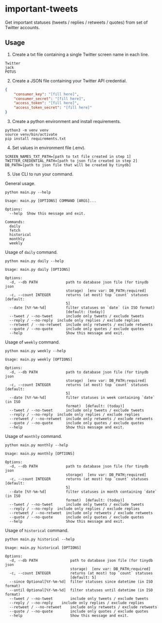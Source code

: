 # important-tweets
Get important statuses (tweets / replies / retweets / quotes) from set of Twitter accounts.

## Usage
1. Create a txt file containing a single Twitter screen name in each line.
```code
Twitter
jack
POTUS
```
2. Create a JSON file containing your Twitter API credential.
```json
{
    "consumer_key": "[fill here]",
    "consumer_secret": "[fill here]",
    "access_token": "[fill here]",
    "access_token_secret": "[fill here]"
}
```
3. Create a python environment and install requirements.
```console
python3 -m venv venv
source venv/bin/activate
pip install requirements.txt
```
4. Set values in environment file (.env).
```code
SCREEN_NAMES_TXT_PATH=[path to txt file created in step 1]
TWITTER_CREDENTIAL_PATH=[path to json file created in step 2]
DB_PATH=[path to json file that will be created by tinydb]
```
5. Use CLI to run your command.

General usage.
```console
python main.py --help
```
```console
Usage: main.py [OPTIONS] COMMAND [ARGS]...

Options:
  --help  Show this message and exit.

Commands:
  daily
  fetch
  historical
  monthly
  weekly
```

Usage of `daily` command.
```console
python main.py daily --help
```
```console
Usage: main.py daily [OPTIONS]

Options:
  -d, --db PATH             path to database json file (for tinydb json
                            storage)  [env var: DB_PATH;required]
  -c, --count INTEGER       returns (at most) top `count` statuses  [default:
                            5]
  --date [%Y-%m-%d]         filter statuses on `date` (in ISO format)
                            [default: (today)]
  --tweet / --no-tweet      include only tweets / exclude tweets
  --reply / --no-reply  include only replies / exclude replies
  --retweet / --no-retweet  include only retweets / exclude retweets
  --quote / --no-quote      include only quotes / exclude quotes
  --help                    Show this message and exit.
```

Usage of `weekly` command.
```console
python main.py weekly --help
```
```console
Usage: main.py weekly [OPTIONS]

Options:
  -d, --db PATH             path to database json file (for tinydb json
                            storage)  [env var: DB_PATH;required]
  -c, --count INTEGER       returns (at most) top `count` statuses  [default:
                            5]
  --date [%Y-%m-%d]         filter statuses in week containing `date` (in ISO
                            format)  [default: (today)]
  --tweet / --no-tweet      include only tweets / exclude tweets
  --reply / --no-reply  include only replies / exclude replies
  --retweet / --no-retweet  include only retweets / exclude retweets
  --quote / --no-quote      include only quotes / exclude quotes
  --help                    Show this message and exit.
```

Usage of `monthly` command.
```console
python main.py monthly --help
```
```console
Usage: main.py monthly [OPTIONS]

Options:
  -d, --db PATH             path to database json file (for tinydb json
                            storage)  [env var: DB_PATH;required]
  -c, --count INTEGER       returns (at most) top `count` statuses  [default:
                            5]
  --date [%Y-%m-%d]         filter statuses in month containing `date` (in ISO
                            format)  [default: (today)]
  --tweet / --no-tweet      include only tweets / exclude tweets
  --reply / --no-reply  include only replies / exclude replies
  --retweet / --no-retweet  include only retweets / exclude retweets
  --quote / --no-quote      include only quotes / exclude quotes
  --help                    Show this message and exit.
```


Usage of `historical` command.
```console
python main.py historical --help
```
```console
Usage: main.py historical [OPTIONS]

Options:
  -d, --db PATH               path to database json file (for tinydb json
                              storage)  [env var: DB_PATH;required]
  -c, --count INTEGER         returns (at most) top `count` statuses
                              [default: 5]
  --since Optional[%Y-%m-%d]  filter statuses since datetime (in ISO format)
  --until Optional[%Y-%m-%d]  filter statuses until datetime (in ISO format)
  --tweet / --no-tweet        include only tweets / exclude tweets
  --reply / --no-reply    include only replies / exclude replies
  --retweet / --no-retweet    include only retweets / exclude retweets
  --quote / --no-quote        include only quotes / exclude quotes
  --help                      Show this message and exit.
```

